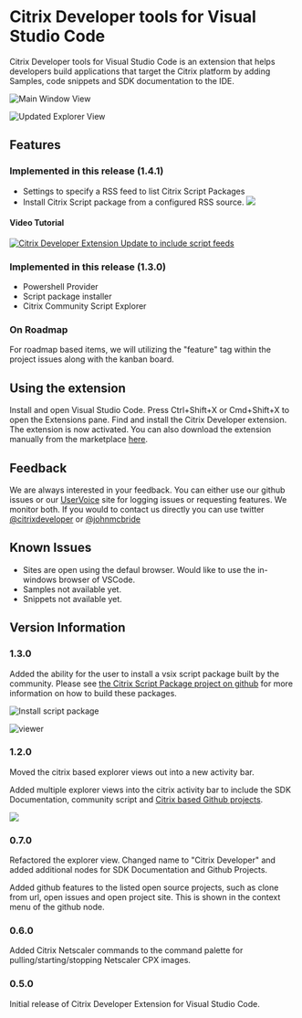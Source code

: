 # Citrix Developer tools for Visual Studio Code

Citrix Developer tools for Visual Studio Code is an extension that helps developers build applications that target the Citrix platform by adding Samples, code snippets and SDK documentation to the IDE.

![Main Window View](images/maindemo.gif)

![Updated Explorer View](images/mainview.png)

## Features

### Implemented in this release (1.4.1)

- Settings to specify a RSS feed to list Citrix Script Packages
- Install Citrix Script package from a configured RSS source.
![](images/vscode-update141.png)

#### Video Tutorial
[![Citrix Developer Extension Update to include script feeds](https://img.youtube.com/vi/DZ4CcWIyT-Y/0.jpg)](https://www.youtube.com/watch?v=DZ4CcWIyT-Y)

### Implemented in this release (1.3.0)

- Powershell Provider
- Script package installer
- Citrix Community Script Explorer

### On Roadmap

For roadmap based items, we will utilizing the "feature" tag within the project issues along with the kanban board.

## Using the extension

Install and open Visual Studio Code. Press Ctrl+Shift+X or Cmd+Shift+X to open the Extensions pane. Find and install the Citrix Developer extension.  The extension is now activated. You can also download the extension manually from the marketplace [here](https://marketplace.visualstudio.com/items?itemName=CitrixDeveloper.citrixdeveloper-vscode).

## Feedback

We are always interested in your feedback. You can either use our github issues or our [UserVoice](http://www.tinyurl.com/citrixuservoice) site for logging issues or requesting features. We monitor both. If you would to contact us directly you can use twitter [@citrixdeveloper](https://www.twitter.com/citrixdeveloper) or [@johnmcbride](http://www.twitter.com/johnmcbride)

## Known Issues

- Sites are open using the defaul browser. Would like to use the in-windows browser of VSCode.
- Samples not available yet.
- Snippets not available yet.

## Version Information

### 1.3.0

Added the ability for the user to install a vsix script package built by the community. Please see [the Citrix Script Package project on github](https://github.com/citrix/citrix-script-packager) for more information on how to build these packages.

![Install script package](images/installpackage-cmd.png)

![viewer](images/packageviewer.png)

### 1.2.0

Moved the citrix based explorer views out into a new activity bar.

Added multiple explorer views into the citrix activity bar to include the SDK Documentation, community script and [Citrix based Github projects](https://www.github.com/citrix).

![](images/explorerbar-main.png)

### 0.7.0

Refactored the explorer view. Changed name to "Citrix Developer" and added additional nodes for SDK Documentation and Github Projects.

Added github features to the listed open source projects, such as clone from url, open issues and open project site. This is shown in the context menu of the github node.

### 0.6.0

Added Citrix Netscaler commands to the command palette for pulling/starting/stopping Netscaler CPX images.

### 0.5.0

Initial release of Citrix Developer Extension for Visual Studio Code.
